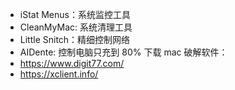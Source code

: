 - iStat Menus：系统监控工具
- CleanMyMac: 系统清理工具
- Little Snitch：精细控制网络
- AIDente: 控制电脑只充到 80%
下载 mac 破解软件：
- https://www.digit77.com/
- https://xclient.info/
